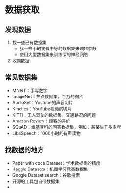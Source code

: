 # 数据获取

## 发现数据

1. 找一些已有数据集
   + 找一些小的或者中等的数据集来调超参数
   + 使用大型数据集来训练深的神经网络
2. 收集数据

## 常见数据集

+ MNIST：手写数字
+ ImageNet：热点数据集，百万的图片
+ AudioSet：Youtube的声音切片
+ Kinetics：YouTube视频的切片
+ KITTI：无人驾驶的数据集。交通路况的问题
+ Amazon Review：顾客的评价
+ SQuAD：维基百科的问答数据集，例如：某某生于多少年
+ LibriSpeech：1000小时的有声读物

## 找数据的地方

+ Paper with code Dataset：学术数据集的精度
+ Kaggle Datasets：机器学习竞赛数据集
+ Google Dataset search：谷歌搜索
+ 开源的工具包自带数据集
+ 